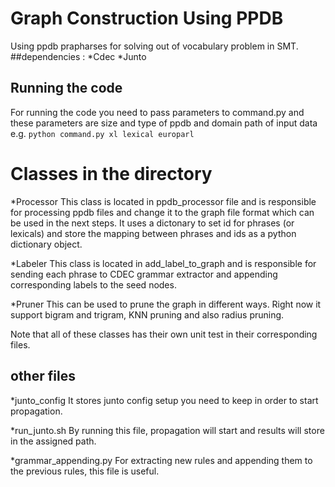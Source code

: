 # Graph Construction Using PPDB
Using ppdb prapharses for solving out of vocabulary problem in SMT.
##dependencies : 
*Cdec
*Junto


## Running the code
  For running the code you need to pass parameters to command.py and these parameters are size and type of ppdb and domain path of input data
  e.g. `python command.py xl lexical europarl`
 


Classes in the directory
========================
*Processor
This class is located in ppdb_processor file and is responsible for processing ppdb files and change it to the graph file format which can be used in the next steps. It uses a dictonary to set id for phrases (or lexicals) and store the mapping between phrases and ids as a python dictionary object.

*Labeler
This class is located in add_label_to_graph and is responsible for sending each phrase to CDEC grammar extractor and appending corresponding labels to the seed nodes.

*Pruner
This can be used to prune the graph in different ways. Right now it support bigram and trigram, KNN pruning and also radius pruning.

Note that all of these classes has their own unit test in their corresponding files.

## other files
*junto_config 
It stores junto config setup you need to keep in order to start propagation.

*run_junto.sh
By running this file, propagation will start and results will store in the assigned path.

*grammar_appending.py 
For extracting new rules and appending them to the previous rules, this file is useful.


